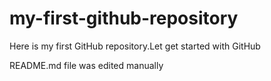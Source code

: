 # my-first-github-repository
Here is my first GitHub repository.Let get started with GitHub

README.md file was edited manually
